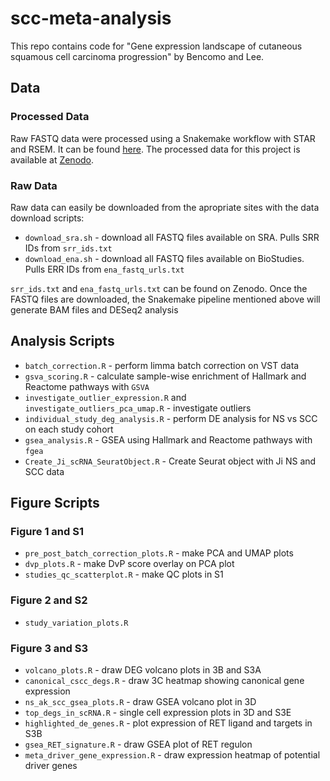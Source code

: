 # scc-meta-analysis
This repo contains code for "Gene expression landscape of cutaneous squamous cell carcinoma progression" by Bencomo and Lee. 

## Data
### Processed Data
Raw FASTQ data were processed using a Snakemake workflow with STAR and RSEM. 
It can be found [here](https://github.com/tjbencomo/nmsc-star).
The processed data for this project is available at [Zenodo](https://zenodo.org/records/10272679).

### Raw Data
Raw data can easily be downloaded from the apropriate sites with the data download scripts:

* `download_sra.sh` - download all FASTQ files available on SRA. Pulls SRR IDs from `srr_ids.txt`
* `download_ena.sh` - download all FASTQ files available on BioStudies. Pulls ERR IDs from `ena_fastq_urls.txt`

`srr_ids.txt` and `ena_fastq_urls.txt` can be found on Zenodo. Once the FASTQ files are downloaded, the Snakemake pipeline mentioned
above will generate BAM files and DESeq2 analysis

## Analysis Scripts
* `batch_correction.R` - perform limma batch correction on VST data
* `gsva_scoring.R` - calculate sample-wise enrichment of Hallmark and Reactome pathways with `GSVA`
* `investigate_outlier_expression.R` and `investigate_outliers_pca_umap.R` - investigate outliers
* `individual_study_deg_analysis.R` - perform DE analysis for NS vs SCC on each study cohort
* `gsea_analysis.R` - GSEA using Hallmark and Reactome pathways with `fgea`
* `Create_Ji_scRNA_SeuratObject.R` - Create Seurat object with Ji NS and SCC data

## Figure Scripts
### Figure 1 and S1
* `pre_post_batch_correction_plots.R` - make PCA and UMAP plots
* `dvp_plots.R` - make DvP score overlay on PCA plot
* `studies_qc_scatterplot.R` - make QC plots in S1

### Figure 2 and S2
* `study_variation_plots.R`

### Figure 3 and S3
* `volcano_plots.R` - draw DEG volcano plots in 3B and S3A
* `canonical_cscc_degs.R` - draw 3C heatmap showing canonical gene expression
* `ns_ak_scc_gsea_plots.R` - draw GSEA volcano plot in 3D
* `top_degs_in_scRNA.R` - single cell expression plots in 3D and S3E
* `highlighted_de_genes.R` - plot expression of RET ligand and targets in S3B
* `gsea_RET_signature.R` - draw GSEA plot of RET regulon
* `meta_driver_gene_expression.R` - draw expression heatmap of potential driver genes
